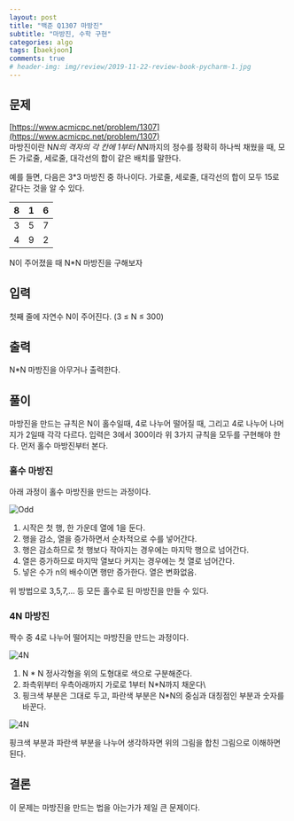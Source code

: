 ```yaml
---
layout: post  
title: "백준 Q1307 마방진"  
subtitle: "마방진, 수학 구현"  
categories: algo  
tags: [baekjoon]   
comments: true  
# header-img: img/review/2019-11-22-review-book-pycharm-1.jpg  
---
```

    
## 문제  
[https://www.acmicpc.net/problem/1307](https://www.acmicpc.net/problem/1307)  
마방진이란 N*N의 격자의 각 칸에 1부터 N*N까지의 정수를 정확히 하나씩 채웠을 때, 모든 가로줄, 세로줄, 대각선의 합이 같은 배치를 말한다.

예를 들면, 다음은 3*3 마방진 중 하나이다. 가로줄, 세로줄, 대각선의 합이 모두 15로 같다는 것을 알 수 있다.

|8|1|6|
|-|-|-|
|3|5|7|
|4|9|2|

N이 주어졌을 때 N*N 마방진을 구해보자

## 입력
첫째 줄에 자연수 N이 주어진다. (3 ≤ N ≤ 300)

## 출력
N*N 마방진을 아무거나 출력한다.

## 풀이
마방진을 만드는 규칙은 N이 홀수일때, 4로 나누어 떨어질 때, 그리고 4로 나누어 나머지가 2일때 각각 다르다. 입력은 3에서 300이라 위 3가지 규칙을 모두를 구현해야 한다. 먼저 홀수 마방진부터 본다.

### 홀수 마방진
아래 과정이 홀수 마방진을 만드는 과정이다.

![Odd](https://zzangkkmin.github.io/assets/img/postImages/2024-10-18-algo-q1307-odd.gif)  

1. 시작은 첫 행, 한 가운데 열에 1을 둔다.
2. 행을 감소, 열을 증가하면서 순차적으로 수를 넣어간다.
3. 행은 감소하므로 첫 행보다 작아지는 경우에는 마지막 행으로 넘어간다.
4. 열은 증가하므로 마지막 열보다 커지는 경우에는 첫 열로 넘어간다.
5. 넣은 수가 n의 배수이면 행만 증가한다. 열은 변화없음.

위 방법으로 3,5,7,... 등 모든 홀수로 된 마방진을 만들 수 있다.

### 4N 마방진
짝수 중 4로 나누어 떨어지는 마방진을 만드는 과정이다.

![4N](https://zzangkkmin.github.io/assets/img/postImages/2024-10-18-algo-q1307-4n.gif)  

1. N * N 정사각형을 위의 도형대로 색으로 구분해준다.
2. 좌측위부터 우측아래까지 가로로 1부터 N*N까지 채운다\
3. 핑크색 부분은 그대로 두고, 파란색 부분은 N*N의 중심과 대칭점인 부분과 숫자를 바꾼다.

![4N](https://zzangkkmin.github.io/assets/img/postImages/2024-10-18-algo-q1307-4n.png)

핑크색 부분과 파란색 부분을 나누어 생각하자면 위의 그림을 합친 그림으로 이해하면 된다.

## 결론
이 문제는 마방진을 만드는 법을 아는가가 제일 큰 문제이다.

